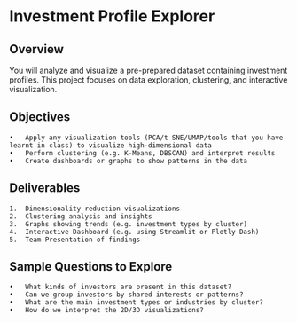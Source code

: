 # Investment Profile Explorer

## Overview

You will analyze and visualize a pre-prepared dataset containing investment profiles. This project focuses on data exploration, clustering, and interactive visualization.

## Objectives
	•	Apply any visualization tools (PCA/t-SNE/UMAP/tools that you have learnt in class) to visualize high-dimensional data
	•	Perform clustering (e.g. K-Means, DBSCAN) and interpret results
	•	Create dashboards or graphs to show patterns in the data

## Deliverables
	1.	Dimensionality reduction visualizations
	2.	Clustering analysis and insights
	3.	Graphs showing trends (e.g. investment types by cluster)
	4.	Interactive Dashboard (e.g. using Streamlit or Plotly Dash)
	5.	Team Presentation of findings

## Sample Questions to Explore
	•	What kinds of investors are present in this dataset?
	•	Can we group investors by shared interests or patterns?
	•	What are the main investment types or industries by cluster?
	•	How do we interpret the 2D/3D visualizations?
